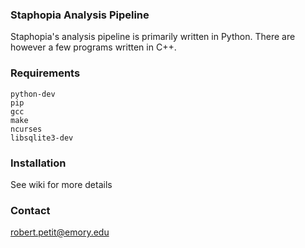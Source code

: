 ### Staphopia Analysis Pipeline
Staphopia's analysis pipeline is primarily written in Python. There are however a few programs written in C++.

### Requirements
    python-dev
    pip 
    gcc
    make
    ncurses
    libsqlite3-dev

### Installation
See wiki for more details

### Contact
robert.petit@emory.edu
 
